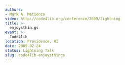 ```yaml
---
authors:
- Mark A. Matienzo
video: http://code4lib.org/conference/2009/lightning
title: >-
  enjoysthin.gs
event: >-
  Code4lib
location: Providence, RI
date: 2009-02-24
status: Lightning Talk
slug: code4lib-enjoysthings
---
```

